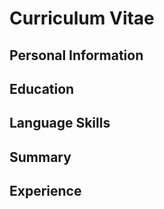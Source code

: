 # Curriculum Vitae
## Personal Information

## Education

## Language Skills

## Summary

## Experience